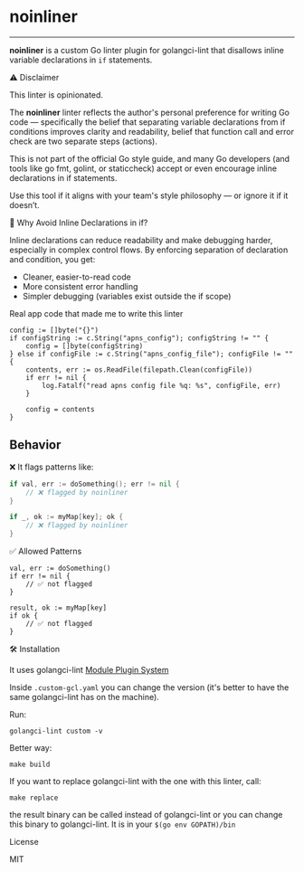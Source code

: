 # noinliner
---
**noinliner** is a custom Go linter plugin for golangci-lint that disallows inline variable declarations in `if` statements.

⚠️ Disclaimer

  This linter is opinionated.

  The **noinliner** linter reflects the author's personal preference for writing Go code — specifically the belief that separating variable declarations from if conditions improves clarity and readability, belief that function call and error check are two separate steps (actions).

  This is not part of the official Go style guide, and many Go developers (and tools like go fmt, golint, or staticcheck) accept or even encourage inline declarations in if statements.

  Use this tool if it aligns with your team's style philosophy — or ignore it if it doesn’t.

🚫 Why Avoid Inline Declarations in if?

Inline declarations can reduce readability and make debugging harder, especially in complex control flows. By enforcing separation of declaration and condition, you get:

- Cleaner, easier-to-read code
- More consistent error handling
- Simpler debugging (variables exist outside the if scope)

Real app code that made me to write this linter

```
config := []byte("{}")
if configString := c.String("apns_config"); configString != "" {
	config = []byte(configString)
} else if configFile := c.String("apns_config_file"); configFile != "" {
	contents, err := os.ReadFile(filepath.Clean(configFile))
	if err != nil {
		log.Fatalf("read apns config file %q: %s", configFile, err)
	}

	config = contents
}
```

## Behavior

❌ It flags patterns like:

```go
if val, err := doSomething(); err != nil {
    // ❌ flagged by noinliner
}

if _, ok := myMap[key]; ok {
    // ❌ flagged by noinliner
}
```


✅ Allowed Patterns

```
val, err := doSomething()
if err != nil {
    // ✅ not flagged
}

result, ok := myMap[key]
if ok {
    // ✅ not flagged
}
```

🛠 Installation

It uses golangci-lint [Module Plugin System](https://golangci-lint.run/plugins/module-plugins/)

Inside `.custom-gcl.yaml` you can change the version (it's better to have the same golangci-lint has on the machine).

Run:

    golangci-lint custom -v

Better way:

    make build

If you want to replace golangci-lint with the one with this linter, call:

    make replace

the result binary can be called instead of golangci-lint or you can change this binary to golangci-lint. It is in your `$(go env GOPATH)/bin`

License

MIT
